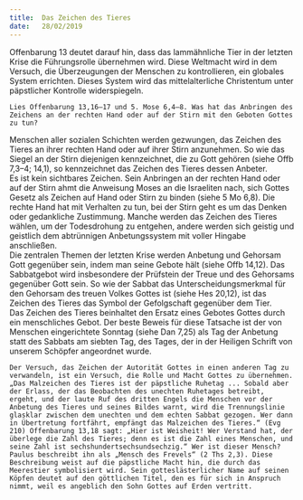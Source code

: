 ```yaml
---
title:  Das Zeichen des Tieres
date:   28/02/2019
---
```


Offenbarung 13 deutet darauf hin, dass das lammähnliche Tier in der letzten Krise die Führungsrolle übernehmen wird. Diese Weltmacht wird in dem Versuch, die Überzeugungen der Menschen zu kontrollieren, ein globales System errichten. Dieses System wird das mittelalterliche Christentum unter päpstlicher Kontrolle widerspiegeln.

`Lies Offenbarung 13,16–17 und 5. Mose 6,4–8. Was hat das Anbringen des Zeichens an der rechten Hand oder auf der Stirn mit den Geboten Gottes zu tun?`

Menschen aller sozialen Schichten werden gezwungen, das Zeichen des Tieres an ihrer rechten Hand oder auf ihrer Stirn anzunehmen. So wie das Siegel an der Stirn diejenigen kennzeichnet, die zu Gott gehören (siehe Offb 7,3–4; 14,1), so kennzeichnet das Zeichen des Tieres dessen Anbeter.<br>
Es ist kein sichtbares Zeichen. Sein Anbringen an der rechten Hand oder auf der Stirn ahmt die Anweisung Moses an die Israeliten nach, sich Gottes Gesetz als Zeichen auf Hand oder Stirn zu binden (siehe 5 Mo 6,8). Die rechte Hand hat mit Verhalten zu tun, bei der Stirn geht es um das Denken oder gedankliche Zustimmung. Manche werden das Zeichen des Tieres wählen, um der Todesdrohung zu entgehen, andere werden sich geistig und geistlich dem abtrünnigen Anbetungssystem mit voller Hingabe anschließen.<br>
Die zentralen Themen der letzten Krise werden Anbetung und Gehorsam Gott gegenüber sein, indem man seine Gebote hält (siehe Offb 14,12). Das Sabbatgebot wird insbesondere der Prüfstein der Treue und des Gehorsams gegenüber Gott sein. So wie der Sabbat das Unterscheidungsmerkmal für den Gehorsam des treuen Volkes Gottes ist (siehe Hes 20,12), ist das Zeichen des Tieres das Symbol der Gefolgschaft gegenüber dem Tier.<br>
Das Zeichen des Tieres beinhaltet den Ersatz eines Gebotes Gottes durch ein menschliches Gebot. Der beste Beweis für diese Tatsache ist der von Menschen eingerichtete Sonntag (siehe Dan 7,25) als Tag der Anbetung statt des Sabbats am siebten Tag, des Tages, der in der Heiligen Schrift von unserem Schöpfer angeordnet wurde.

`Der Versuch, das Zeichen der Autorität Gottes in einen anderen Tag zu verwandeln, ist ein Versuch, die Rolle und Macht Gottes zu übernehmen. „Das Malzeichen des Tieres ist der päpstliche Ruhetag ... Sobald aber der Erlass, der das Beobachten des unechten Ruhetages betreibt, ergeht, und der laute Ruf des dritten Engels die Menschen vor der Anbetung des Tieres und seines Bildes warnt, wird die Trennungslinie glasklar zwischen dem unechten und dem echten Sabbat gezogen. Wer dann in Übertretung fortfährt, empfängt das Malzeichen des Tieres.“ (Evg 210)
Offenbarung 13,18 sagt: „Hier ist Weisheit! Wer Verstand hat, der überlege die Zahl des Tieres; denn es ist die Zahl eines Menschen, und seine Zahl ist sechshundertsechsundsechzig.“ Wer ist dieser Mensch? Paulus beschreibt ihn als „Mensch des Frevels“ (2 Ths 2,3). Diese Beschreibung weist auf die päpstliche Macht hin, die durch das Meerestier symbolisiert wird. Sein gotteslästerlicher Name auf seinen Köpfen deutet auf den göttlichen Titel, den es für sich in Anspruch nimmt, weil es angeblich den Sohn Gottes auf Erden vertritt.`
